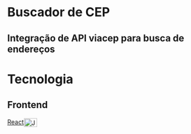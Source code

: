 
# Buscador de CEP
## Integração de API viacep para busca de endereços
# Tecnologia

## Frontend
<a href="https://www.javascript.com/">React</a><img align="center" alt="JavaScript" height="20" width="30" src="https://cdn.jsdelivr.net/gh/devicons/devicon@latest/icons/react/react-original.svg">
